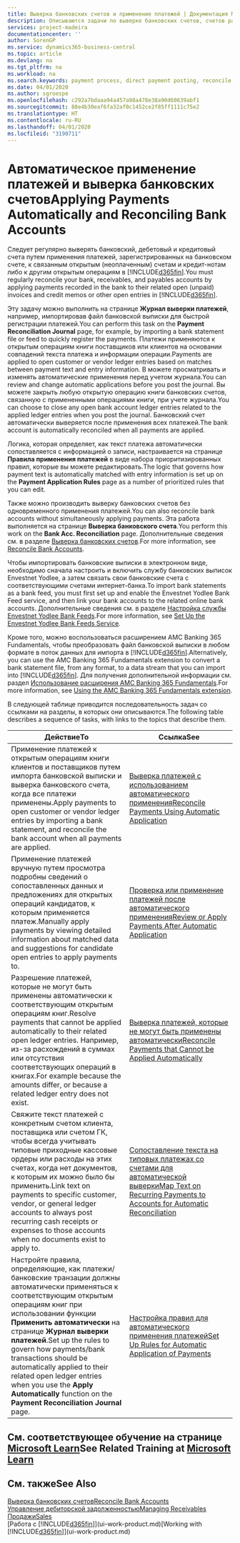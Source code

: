 ```yaml
---
title: Выверка банковских счетов и применение платежей | Документация Майкрософт
description: Описываются задачи по выверке банковских счетов, счетов расчетов с клиентами и поставщиками, учету приходных кассовых поступлений и расходов и автоматическому применению платежей.
services: project-madeira
documentationcenter: ''
author: SorenGP
ms.service: dynamics365-business-central
ms.topic: article
ms.devlang: na
ms.tgt_pltfrm: na
ms.workload: na
ms.search.keywords: payment process, direct payment posting, reconcile payment, expenses, cash receipts
ms.date: 04/01/2020
ms.author: sgroespe
ms.openlocfilehash: c292a7bdaaa94a457a98a478e38a90d60639abf1
ms.sourcegitcommit: 88e4b30eaf6fa32af0c1452ce2f85ff1111c75e2
ms.translationtype: HT
ms.contentlocale: ru-RU
ms.lasthandoff: 04/01/2020
ms.locfileid: "3190711"
---
```

# <a name="applying-payments-automatically-and-reconciling-bank-accounts"></a><span data-ttu-id="07ce9-103">Автоматическое применение платежей и выверка банковских счетов</span><span class="sxs-lookup"><span data-stu-id="07ce9-103">Applying Payments Automatically and Reconciling Bank Accounts</span></span>
<span data-ttu-id="07ce9-104">Следует регулярно выверять банковский, дебетовый и кредитовый счета путем применения платежей, зарегистрированных на банковском счете, к связанным открытым (неоплаченным) счетам и кредит-нотам либо к другим открытым операциям в [!INCLUDE[d365fin](includes/d365fin_md.md)].</span><span class="sxs-lookup"><span data-stu-id="07ce9-104">You must regularly reconcile your bank, receivables, and payables accounts by applying payments recorded in the bank to their related open (unpaid) invoices and credit memos or other open entries in [!INCLUDE[d365fin](includes/d365fin_md.md)].</span></span>  

<span data-ttu-id="07ce9-105">Эту задачу можно выполнить на странице **Журнал выверки платежей**, например, импортировав файл банковской выписки для быстрой регистрации платежей.</span><span class="sxs-lookup"><span data-stu-id="07ce9-105">You can perform this task on the **Payment Reconciliation Journal** page, for example, by importing a bank statement file or feed to quickly register the payments.</span></span> <span data-ttu-id="07ce9-106">Платежи применяются к открытым операциям книги поставщиков или клиентов на основании совпадений текста платежа и информации операции.</span><span class="sxs-lookup"><span data-stu-id="07ce9-106">Payments are applied to open customer or vendor ledger entries based on matches between payment text and entry information.</span></span> <span data-ttu-id="07ce9-107">В можете просматривать и изменять автоматические применения перед учетом журнала.</span><span class="sxs-lookup"><span data-stu-id="07ce9-107">You can review and change automatic applications before you post the journal.</span></span> <span data-ttu-id="07ce9-108">Вы можете закрыть любую открытую операцию книги банковских счетов, связанную с примененными операциями книги, при учете журнала.</span><span class="sxs-lookup"><span data-stu-id="07ce9-108">You can choose to close any open bank account ledger entries related to the applied ledger entries when you post the journal.</span></span> <span data-ttu-id="07ce9-109">Банковский счет автоматически выверяется после применения всех платежей.</span><span class="sxs-lookup"><span data-stu-id="07ce9-109">The bank account is automatically reconciled when all payments are applied.</span></span>

<span data-ttu-id="07ce9-110">Логика, которая определяет, как текст платежа автоматически сопоставляется с информацией о записи, настраивается на странице **Правила применения платежей** в виде набора приоритизированных правил, которые вы можете редактировать.</span><span class="sxs-lookup"><span data-stu-id="07ce9-110">The logic that governs how payment text is automatically matched with entry information is set up on the **Payment Application Rules** page as a number of prioritized rules that you can edit.</span></span>

<span data-ttu-id="07ce9-111">Также можно производить выверку банковских счетов без одновременного применения платежей.</span><span class="sxs-lookup"><span data-stu-id="07ce9-111">You can also reconcile bank accounts without simultaneously applying payments.</span></span> <span data-ttu-id="07ce9-112">Эта работа выполняется на странице **Выверка банковского счета**.</span><span class="sxs-lookup"><span data-stu-id="07ce9-112">You perform this work on the **Bank Acc. Reconciliation** page.</span></span> <span data-ttu-id="07ce9-113">Дополнительные сведения см. в разделе [Выверка банковских счетов](bank-how-reconcile-bank-accounts-separately.md).</span><span class="sxs-lookup"><span data-stu-id="07ce9-113">For more information, see [Reconcile Bank Accounts](bank-how-reconcile-bank-accounts-separately.md).</span></span>   

<span data-ttu-id="07ce9-114">Чтобы импортировать банковские выписки в электронном виде, необходимо сначала настроить и включить службу банковских выписок Envestnet Yodlee, а затем связать свои банковские счета с соответствующими счетами интернет-банка.</span><span class="sxs-lookup"><span data-stu-id="07ce9-114">To import bank statements as a bank feed, you must first set up and enable the Envestnet Yodlee Bank Feed service, and then link your bank accounts to the related online bank accounts.</span></span> <span data-ttu-id="07ce9-115">Дополнительные сведения см. в разделе [Настройка службы Envestnet Yodlee Bank Feeds](bank-how-setup-bank-statement-service.md).</span><span class="sxs-lookup"><span data-stu-id="07ce9-115">For more information, see [Set Up the Envestnet Yodlee Bank Feeds Service](bank-how-setup-bank-statement-service.md).</span></span>  

<span data-ttu-id="07ce9-116">Кроме того, можно воспользоваться расширением AMC Banking 365 Fundamentals, чтобы преобразовать файл банковской выписки в любом формате в поток данных для импорта в [!INCLUDE[d365fin](includes/d365fin_md.md)].</span><span class="sxs-lookup"><span data-stu-id="07ce9-116">Alternatively, you can use the AMC Banking 365 Fundamentals extension to convert a bank statement file, from any format, to a data stream that you can import into [!INCLUDE[d365fin](includes/d365fin_md.md)].</span></span> <span data-ttu-id="07ce9-117">Для получения дополнительной информации см. раздел [Использование расширения AMC Banking 365 Fundamentals](ui-extensions-amc-banking.md).</span><span class="sxs-lookup"><span data-stu-id="07ce9-117">For more information, see [Using the AMC Banking 365 Fundamentals extension](ui-extensions-amc-banking.md).</span></span>  

<span data-ttu-id="07ce9-118">В следующей таблице приводится последовательность задач со ссылками на разделы, в которых они описываются.</span><span class="sxs-lookup"><span data-stu-id="07ce9-118">The following table describes a sequence of tasks, with links to the topics that describe them.</span></span>  

| <span data-ttu-id="07ce9-119">Действие</span><span class="sxs-lookup"><span data-stu-id="07ce9-119">To</span></span> | <span data-ttu-id="07ce9-120">Ссылка</span><span class="sxs-lookup"><span data-stu-id="07ce9-120">See</span></span> |
| --- | --- |
| <span data-ttu-id="07ce9-121">Применение платежей к открытым операциям книги клиентов и поставщиков путем импорта банковской выписки и выверка банковского счета, когда все платежи применены.</span><span class="sxs-lookup"><span data-stu-id="07ce9-121">Apply payments to open customer or vendor ledger entries by importing a bank statement, and reconcile the bank account when all payments are applied.</span></span> |[<span data-ttu-id="07ce9-122">Выверка платежей с использованием автоматического применения</span><span class="sxs-lookup"><span data-stu-id="07ce9-122">Reconcile Payments Using Automatic Application</span></span>](receivables-how-reconcile-payments-auto-application.md) |
| <span data-ttu-id="07ce9-123">Применение платежей вручную путем просмотра подробны сведений о сопоставленных данных и предложениях для открытых операций кандидатов, к которым применяется платеж.</span><span class="sxs-lookup"><span data-stu-id="07ce9-123">Manually apply payments by viewing detailed information about matched data and suggestions for candidate open entries to apply payments to.</span></span> |[<span data-ttu-id="07ce9-124">Проверка или применение платежей после автоматического применения</span><span class="sxs-lookup"><span data-stu-id="07ce9-124">Review or Apply Payments After Automatic Application</span></span>](receivables-how-review-apply-payments-auto-application.md) |
| <span data-ttu-id="07ce9-125">Разрешение платежей, которые не могут быть применены автоматически к соответствующим открытым операциям книг.</span><span class="sxs-lookup"><span data-stu-id="07ce9-125">Resolve payments that cannot be applied automatically to their related open ledger entries.</span></span> <span data-ttu-id="07ce9-126">Например, из-за расхождений в суммах или отсутствия соответствующих операций в книгах.</span><span class="sxs-lookup"><span data-stu-id="07ce9-126">For example because the amounts differ, or because a related ledger entry does not exist.</span></span> |[<span data-ttu-id="07ce9-127">Выверка платежей, которые не могут быть применены автоматически</span><span class="sxs-lookup"><span data-stu-id="07ce9-127">Reconcile Payments that Cannot be Applied Automatically</span></span>](receivables-how-reconcile-payments-cannot-apply-auto.md) |
| <span data-ttu-id="07ce9-128">Свяжите текст платежей с конкретным счетом клиента, поставщика или счетом ГК, чтобы всегда учитывать типовые приходные кассовые ордеры или расходы на этих счетах, когда нет документов, к которым их можно было бы применить.</span><span class="sxs-lookup"><span data-stu-id="07ce9-128">Link text on payments to specific customer, vendor, or general ledger accounts to always post recurring cash receipts or expenses to those accounts when no documents exist to apply to.</span></span> |[<span data-ttu-id="07ce9-129">Сопоставление текста на типовых платежах со счетами для автоматической выверки</span><span class="sxs-lookup"><span data-stu-id="07ce9-129">Map Text on Recurring Payments to Accounts for Automatic Reconciliation</span></span>](receivables-how-map-text-recurring-payments-accounts-auto-reconcilliation.md) |
|<span data-ttu-id="07ce9-130">Настройте правила, определяющие, как платежи/банковские транзации должны автоматически применяться к соответствующим открытым операциям книг при использовании функции **Применить автоматически** на странице **Журнал выверки платежей**.</span><span class="sxs-lookup"><span data-stu-id="07ce9-130">Set up the rules to govern how payments/bank transactions should be automatically applied to their related open ledger entries when you use the **Apply Automatically** function on the **Payment Reconciliation Journal** page.</span></span>|[<span data-ttu-id="07ce9-131">Настройка правил для автоматического применения платежей</span><span class="sxs-lookup"><span data-stu-id="07ce9-131">Set Up Rules for Automatic Application of Payments</span></span>](receivables-how-set-up-payment-application-rules.md)|

## <a name="see-related-training-at-microsoft-learn"></a><span data-ttu-id="07ce9-132">См. соответствующее обучение на странице [Microsoft Learn](/learn/modules/use-journals-dynamics-365-business-central/index)</span><span class="sxs-lookup"><span data-stu-id="07ce9-132">See Related Training at [Microsoft Learn](/learn/modules/use-journals-dynamics-365-business-central/index)</span></span>

## <a name="see-also"></a><span data-ttu-id="07ce9-133">См. также</span><span class="sxs-lookup"><span data-stu-id="07ce9-133">See Also</span></span>
[<span data-ttu-id="07ce9-134">Выверка банковских счетов</span><span class="sxs-lookup"><span data-stu-id="07ce9-134">Reconcile Bank Accounts</span></span>](bank-how-reconcile-bank-accounts-separately.md)  
[<span data-ttu-id="07ce9-135">Управление дебиторской задолженностью</span><span class="sxs-lookup"><span data-stu-id="07ce9-135">Managing Receivables</span></span>](receivables-manage-receivables.md)  
[<span data-ttu-id="07ce9-136">Продажи</span><span class="sxs-lookup"><span data-stu-id="07ce9-136">Sales</span></span>](sales-manage-sales.md)  
<span data-ttu-id="07ce9-137">[Работа с [!INCLUDE[d365fin](includes/d365fin_md.md)]](ui-work-product.md)</span><span class="sxs-lookup"><span data-stu-id="07ce9-137">[Working with [!INCLUDE[d365fin](includes/d365fin_md.md)]](ui-work-product.md)</span></span>
